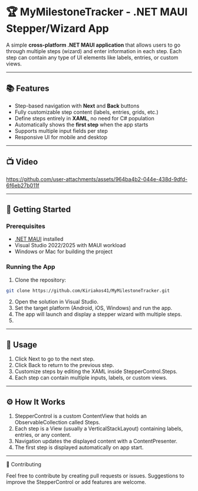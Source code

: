 # 🏆 MyMilestoneTracker - .NET MAUI Stepper/Wizard App

A simple **cross-platform .NET MAUI application** that allows users to go through multiple steps (wizard) and enter information in each step. Each step can contain any type of UI elements like labels, entries, or custom views.

---

## 📚 Features

- Step-based navigation with **Next** and **Back** buttons  
- Fully customizable step content (labels, entries, grids, etc.)  
- Define steps entirely in **XAML**, no need for C# population  
- Automatically shows the **first step** when the app starts  
- Supports multiple input fields per step  
- Responsive UI for mobile and desktop  

---

## 📺 Video

https://github.com/user-attachments/assets/964ba4b2-044e-438d-9dfd-6f6eb27b011f

---

## 🚀 Getting Started

### Prerequisites
- [.NET MAUI](https://learn.microsoft.com/dotnet/maui/get-started/installation) installed  
- Visual Studio 2022/2025 with MAUI workload  
- Windows or Mac for building the project  

### Running the App
1. Clone the repository:  
```bash
git clone https://github.com/Kiriakos41/MyMilestoneTracker.git
```
2. Open the solution in Visual Studio.
3. Set the target platform (Android, iOS, Windows) and run the app.
4. The app will launch and display a stepper wizard with multiple steps.
5. 
---

## 🚀 Usage

1. Click Next to go to the next step.
2. Click Back to return to the previous step.
3. Customize steps by editing the XAML inside StepperControl.Steps.
4. Each step can contain multiple inputs, labels, or custom views.

---

## ⚙️ How It Works

1. StepperControl is a custom ContentView that holds an ObservableCollection<View> called Steps.
2. Each step is a View (usually a VerticalStackLayout) containing labels, entries, or any content.
3. Navigation updates the displayed content with a ContentPresenter.
4. The first step is displayed automatically on app start.

---

🤝 Contributing

Feel free to contribute by creating pull requests or issues. Suggestions to improve the StepperControl or add features are welcome.
